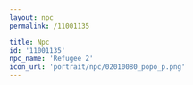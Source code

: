 ```yaml
---
layout: npc
permalink: /11001135

title: Npc
id: '11001135'
npc_name: 'Refugee 2'
icon_url: 'portrait/npc/02010080_popo_p.png'
---
```

